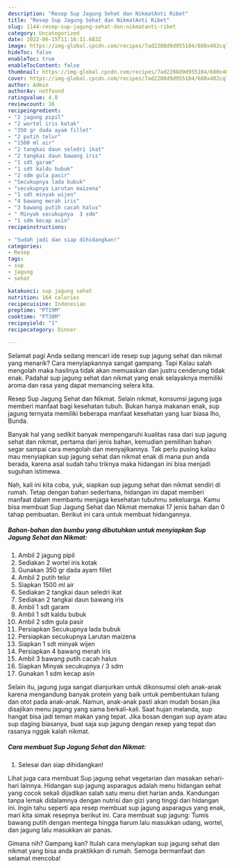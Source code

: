 ```yaml
---
description: "Resep Sup Jagung Sehat dan NikmatAnti Ribet"
title: "Resep Sup Jagung Sehat dan NikmatAnti Ribet"
slug: 1144-resep-sup-jagung-sehat-dan-nikmatanti-ribet
category: Uncategorized
date: 2022-06-15T11:16:11.683Z
image: https://img-global.cpcdn.com/recipes/7ad2208d9d955104/680x482cq70/sup-jagung-sehat-dan-nikmat-foto-resep-utama.jpg
hideToc: false
enableToc: true
enableTocContent: false
thumbnail: https://img-global.cpcdn.com/recipes/7ad2208d9d955104/680x482cq70/sup-jagung-sehat-dan-nikmat-foto-resep-utama.jpg
cover: https://img-global.cpcdn.com/recipes/7ad2208d9d955104/680x482cq70/sup-jagung-sehat-dan-nikmat-foto-resep-utama.jpg
author: Admin
authorAv: notfound
ratingvalue: 4.8
reviewcount: 16
recipeingredient:
- "2 jagung pipil"
- "2 wortel iris kotak"
- "350 gr dada ayam fillet"
- "2 putih telur"
- "1500 ml air"
- "2 tangkai daun seledri ikat"
- "2 tangkai daun bawang iris"
- "1 sdt garam"
- "1 sdt kaldu bubuk"
- "2 sdm gula pasir"
- "Secukupnya lada bubuk"
- "secukupnya Larutan maizena"
- "1 sdt minyak wijen"
- "4 bawang merah iris"
- "3 bawang putih cacah halus"
- " Minyak secukupnya  3 sdm"
- "1 sdm kecap asin"
recipeinstructions:

- "Sudah jadi dan siap dihidangkan!"
categories:
- Resep
tags:
- sup
- jagung
- sehat

katakunci: sup jagung sehat 
nutrition: 164 calories
recipecuisine: Indonesian
preptime: "PT19M"
cooktime: "PT38M"
recipeyield: "1"
recipecategory: Dinner

---
```



Selamat pagi Anda sedang mencari ide resep sup jagung sehat dan nikmat yang menarik? Cara menyiapkannya sangat gampang. Tapi Kalau salah mengolah maka hasilnya tidak akan memuaskan dan justru cenderung tidak enak. Padahal sup jagung sehat dan nikmat yang enak selayaknya memiliki aroma dan rasa yang dapat memancing selera kita.


Resep Sup Jagung Sehat dan Nikmat. Selain nikmat, konsumsi jagung juga memberi manfaat bagi kesehatan tubuh. Bukan hanya makanan enak, sup jagung ternyata memiliki beberapa manfaat kesehatan yang luar biasa lho, Bunda.

Banyak hal yang sedikit banyak mempengaruhi kualitas rasa dari sup jagung sehat dan nikmat, pertama dari jenis bahan, kemudian pemilihan bahan segar sampai cara mengolah dan menyajikannya. Tak perlu pusing kalau mau menyiapkan sup jagung sehat dan nikmat enak di mana pun anda berada, karena asal sudah tahu triknya maka hidangan ini bisa menjadi suguhan istimewa.


Nah, kali ini kita coba, yuk, siapkan sup jagung sehat dan nikmat sendiri di rumah. Tetap dengan bahan sederhana, hidangan ini dapat memberi manfaat dalam membantu menjaga kesehatan tubuhmu sekeluarga. Kamu bisa membuat Sup Jagung Sehat dan Nikmat memakai 17 jenis bahan dan 0 tahap pembuatan. Berikut ini cara untuk membuat hidangannya.

<!--inarticleads1-->

##### Bahan-bahan dan bumbu yang dibutuhkan untuk menyiapkan Sup Jagung Sehat dan Nikmat:

1. Ambil 2 jagung pipil
1. Sediakan 2 wortel iris kotak
1. Gunakan 350 gr dada ayam fillet
1. Ambil 2 putih telur
1. Siapkan 1500 ml air
1. Sediakan 2 tangkai daun seledri ikat
1. Sediakan 2 tangkai daun bawang iris
1. Ambil 1 sdt garam
1. Ambil 1 sdt kaldu bubuk
1. Ambil 2 sdm gula pasir
1. Persiapkan Secukupnya lada bubuk
1. Persiapkan secukupnya Larutan maizena
1. Siapkan 1 sdt minyak wijen
1. Persiapkan 4 bawang merah iris
1. Ambil 3 bawang putih cacah halus
1. Siapkan  Minyak secukupnya / 3 sdm
1. Gunakan 1 sdm kecap asin


Selain itu, jagung juga sangat dianjurkan untuk dikonsumsi oleh anak-anak karena mengandung banyak protein yang baik untuk pembentukan tulang dan otot pada anak-anak. Namun, anak-anak pasti akan mudah bosan jika disajikan menu jagung yang sama berkali-kali. Saat hujan melanda, sup hangat bisa jadi teman makan yang tepat. Jika bosan dengan sup ayam atau sup daging biasanya, buat saja sup jagung dengan resep yang tepat dan rasanya nggak kalah nikmat. 

<!--inarticleads2-->

##### Cara membuat Sup Jagung Sehat dan Nikmat:


1. Selesai dan siap dihidangkan!

Lihat juga cara membuat Sup jagung sehat vegetarian dan masakan sehari-hari lainnya. Hidangan sup jagung asparagus adalah menu hidangan sehat yang cocok sekali dijadikan salah satu menu diet harian anda. Kandungan tanpa lemak didalamnya dengan nutrisi dan gizi yang tinggi dari hidangan ini. Ingin tahu seperti apa resep membuat sup jagung asparagus yang enak, mari kita simak resepnya berikut ini. Cara membuat sup jagung: Tumis bawang putih dengan mentega hingga harum lalu masukkan udang, wortel, dan jagung lalu masukkan air panas. 

Gimana nih? Gampang kan? Itulah cara menyiapkan sup jagung sehat dan nikmat yang bisa anda praktikkan di rumah. Semoga bermanfaat dan selamat mencoba!
